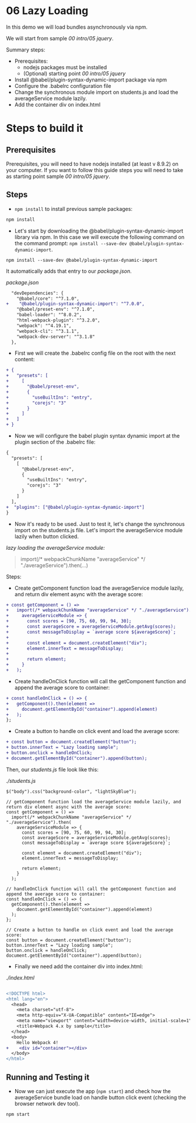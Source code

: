 # 06 Lazy Loading

In this demo we will load bundles asynchronously via npm.

We will start from sample _00 intro/05 jquery_.

Summary steps:

- Prerequisites:
  - nodejs packages must be installed
  - (Optional) starting point _00 intro/05 jquery_
- Install @babel/plugin-syntax-dynamic-import package via npm
- Configure the .babelrc configuration file
- Change the synchronous module import on students.js and load the averageService module lazily.
- Add the container div on index.html

# Steps to build it

## Prerequisites

Prerequisites, you will need to have nodejs installed (at least v 8.9.2) on your computer. If you want to follow this guide steps you will need to take as starting point sample _00 intro/05 jquery_.

## Steps

- `npm install` to install previous sample packages:

```bash
npm install
```

- Let's start by downloading the @babel/plugin-syntax-dynamic-import library via npm. In this case we will execute the following command on the command prompt: `npm install --save-dev @babel/plugin-syntax-dynamic-import`.

```
npm install --save-dev @babel/plugin-syntax-dynamic-import
```

It automatically adds that entry to our _package.json_.

_package.json_

```diff
  "devDependencies": {
    "@babel/core": "^7.1.0",
+    "@babel/plugin-syntax-dynamic-import": "^7.0.0",
    "@babel/preset-env": "^7.1.0",
    "babel-loader": "^8.0.2",
    "html-webpack-plugin": "^3.2.0",
    "webpack": "^4.19.1",
    "webpack-cli": "^3.1.1",
    "webpack-dev-server": "^3.1.8"
  },
```

- First we will create the .babelrc config file on the root with the next content:

```diff
+ {
+   "presets": [
+     [
+       "@babel/preset-env",
+       {
+         "useBuiltIns": "entry",
+         "corejs": "3"
+       }
+     ]
+   ]
+ }
```

- Now we will configure the babel plugin syntax dynamic import at the plugin section of the .babelrc file:

```diff
{
  "presets": [
    [
      "@babel/preset-env",
      {
        "useBuiltIns": "entry",
        "corejs": "3"
      }
    ]
  ],
+  "plugins": ["@babel/plugin-syntax-dynamic-import"]
}
```

- Now it's ready to be used. Just to test it, let's change the synchronous import on the students.js file. Let's import the averageService module lazily when button clicked.

_lazy loading the averageService module:_

> import(/\* webpackChunkName "averageService" \*/ "./averageService").then(...)

Steps:

- Create getComponent function load the averageService module lazily, and return div element async with the average score:

```diff
+ const getComponent = () =>
+   import(/* webpackChunkName "averageService" */ "./averageService").then(
+     averageServiceModule => {
+       const scores = [90, 75, 60, 99, 94, 30];
+       const averageScore = averageServiceModule.getAvg(scores);
+       const messageToDisplay = `average score ${averageScore}`;
+
+       const element = document.createElement("div");
+       element.innerText = messageToDisplay;
+
+       return element;
+     }
+   );
```

- Create handleOnClick function will call the getComponent function and append the average score to container:

```diff
+ const handleOnClick = () => {
+   getComponent().then(element =>
+     document.getElementById("container").append(element)
+   );
};
```

- Create a button to handle on click event and load the average score:

```diff
+ const button = document.createElement("button");
+ button.innerText = "Lazy loading sample";
+ button.onclick = handleOnClick;
+ document.getElementById("container").append(button);
```

Then, our _students.js_ file look like this:

_./students.js_

```
$("body").css("background-color", "lightSkyBlue");

// getComponent function load the averageService module lazily, and return div element async with the average score:
const getComponent = () =>
  import(/* webpackChunkName "averageService" */ "./averageService").then(
    averageServiceModule => {
      const scores = [90, 75, 60, 99, 94, 30];
      const averageScore = averageServiceModule.getAvg(scores);
      const messageToDisplay = `average score ${averageScore}`;

      const element = document.createElement("div");
      element.innerText = messageToDisplay;

      return element;
    }
  );

// handleOnClick function will call the getComponent function and append the average score to container:
const handleOnClick = () => {
  getComponent().then(element =>
    document.getElementById("container").append(element)
  );
};

// Create a button to handle on click event and load the average score:
const button = document.createElement("button");
button.innerText = "Lazy loading sample";
button.onclick = handleOnClick;
document.getElementById("container").append(button);

```

- Finally we need add the container div into index.html:

_./index.html_

```diff

<!DOCTYPE html>
<html lang="en">
  <head>
    <meta charset="utf-8">
    <meta http-equiv="X-UA-Compatible" content="IE=edge">
    <meta name="viewport" content="width=device-width, initial-scale=1">
    <title>Webpack 4.x by sample</title>
  </head>
  <body>
    Hello Webpack 4!
+    <div id="container"></div>
  </body>
</html>

```

## Running and Testing it

- Now we can just execute the app (`npm start`) and check how the averageService bundle load on handle button click event (checking the browser network dev tool).

```bash
npm start
```
